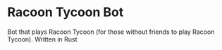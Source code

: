 # Racoon Tycoon Bot
Bot that plays Racoon Tycoon (for those without friends to play Racoon Tycoon). Written in Rust
